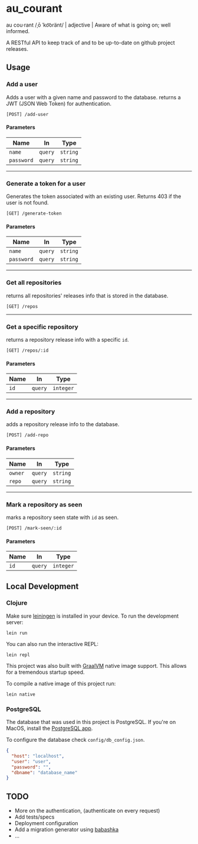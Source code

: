 # au_courant

au cou·rant /ˌō ˈko͝oränt/ | adjective | Aware of what is going on; well informed.

A RESTful API to keep track of and to be up-to-date on github project releases.

## Usage

### Add a user 
Adds a user with a given name and password to the database. returns a JWT (JSON Web Token) for authentication.

`[POST] /add-user`

#### Parameters
| Name | In | Type |
| ---- | -- | ---- |
| `name` | `query` | `string` |
| `password` | `query` | `string` |

----
### Generate a token for a user
Generates the token associated with an existing user. Returns 403 if the user is not found.

`[GET] /generate-token`

#### Parameters
| Name | In | Type |
| ---- | -- | ---- |
| `name` | `query` | `string` |
| `password` | `query` | `string` |

----
### Get all repositories
returns all repositories' releases info that is stored in the database.

`[GET] /repos`

----
### Get a specific repository
returns a repository release info with a specific `id`.

`[GET] /repos/:id`

#### Parameters
| Name | In | Type |
| ---- | -- | ---- |
| `id` | `query` | `integer` |

----
### Add a repository
adds a repository release info to the database.

`[POST] /add-repo`

#### Parameters
| Name | In | Type |
| ---- | -- | ---- |
| `owner` | `query` | `string` |
| `repo` | `query` | `string` |

----
### Mark a repository as seen
marks a repository seen state with `id` as seen.

`[POST] /mark-seen/:id`

#### Parameters
| Name | In | Type |
| ---- | -- | ---- |
| `id` | `query` | `integer` |


## Local Development

### Clojure

Make sure [leiningen](https://leiningen.org/) is installed in your device. To run the development server:

`lein run`

You can also run the interactive REPL:

`lein repl`

This project was also built with [GraalVM](https://www.graalvm.org/) native image support. This allows for a tremendous startup speed.

To compile a native image of this project run:

`lein native` 

### PostgreSQL

The database that was used in this project is PostgreSQL. If you're on MacOS, install the [PostgreSQL app](https://postgresapp.com/).

To configure the database check `config/db_config.json`.

```json
{
  "host": "localhost",
  "user": "user",
  "password": "",
  "dbname": "database_name"
}
```

## TODO
* More on the authentication, (authenticate on every request)
* Add tests/specs
* Deployment configuration
* Add a migration generator using [babashka](https://github.com/babashka/babashka)
* ...

